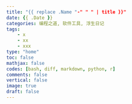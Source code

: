 ```yaml
---
title: "{{ replace .Name "-" " " | title }}"
date: {{ .Date }}
categories: 编程之道, 软件工具, 浮生日记
tags:
    - x
    - xx
    - xxx
type: "home"
toc: false
mathjax: false
codes: [bash, diff, markdown, python, r]
comments: false
vertical: false
image: true
draft: false
---
```



<!--more-->
